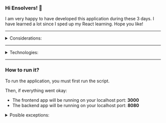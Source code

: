### Hi Ensolvers! :wave:

I am very happy to have developed this application during these 3 days.
I have learned a lot since I sped up my React learning.
Hope you like!

---

<details>
<summary>Considerations:</summary>

- If some tasks doesn't delete, just refresh the page.

This is an easy bug to fix, but I'm new to React. In all my experience, I have worked with traditional MVC Spring pages and this architecture is something I was unaware of a week ago.

</details>

---

<details>
<summary>Technologies:</summary>

- Java 8
- Maven 3
- MySQL 8.0.26
- Node.js

</details>

---

### How to run it?

To run the application, you must first run the script.

Then, if everything went okay:
- The frontend app will be running on your localhost port: **3000**
- The backend app will be running on your localhost port: **8080**


<details>
<summary>Posible exceptions:</summary>

1. In case that maven throws an exception like: *this enviroments has no compiler* you will have to create an environment variable like this:

-set JAVA_HOME: (here paste your jdk path)


</details>
